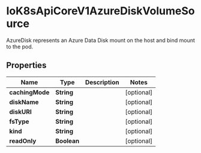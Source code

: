 

# IoK8sApiCoreV1AzureDiskVolumeSource

AzureDisk represents an Azure Data Disk mount on the host and bind mount to the pod.
## Properties

Name | Type | Description | Notes
------------ | ------------- | ------------- | -------------
**cachingMode** | **String** |  |  [optional]
**diskName** | **String** |  |  [optional]
**diskURI** | **String** |  |  [optional]
**fsType** | **String** |  |  [optional]
**kind** | **String** |  |  [optional]
**readOnly** | **Boolean** |  |  [optional]



